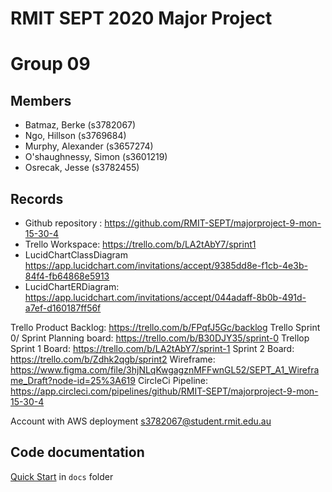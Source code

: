 # RMIT SEPT 2020 Major Project

# Group 09

## Members

* Batmaz, Berke (s3782067)
* Ngo, Hillson (s3769684)
* Murphy, Alexander (s3657274)
* O'shaughnessy, Simon (s3601219)
* Osrecak, Jesse (s3782455)

## Records

* Github repository : https://github.com/RMIT-SEPT/majorproject-9-mon-15-30-4
* Trello Workspace: https://trello.com/b/LA2tAbY7/sprint1
* LucidChartClassDiagram https://app.lucidchart.com/invitations/accept/9385dd8e-f1cb-4e3b-84f4-fb64868e5913
* LucidChartERDiagram: https://app.lucidchart.com/invitations/accept/044adaff-8b0b-491d-a7ef-d160187ff56f

Trello Product Backlog: https://trello.com/b/FPqfJ5Gc/backlog
Trello Sprint 0/ Sprint Planning board: https://trello.com/b/B30DJY35/sprint-0
Trellop Sprint 1 Board: https://trello.com/b/LA2tAbY7/sprint-1
Sprint 2 Board: https://trello.com/b/Zdhk2qgb/sprint2
Wireframe: https://www.figma.com/file/3hjNLqKwgagznMFFwnGL52/SEPT_A1_Wireframe_Draft?node-id=25%3A619
CircleCi Pipeline: https://app.circleci.com/pipelines/github/RMIT-SEPT/majorproject-9-mon-15-30-4

Account with AWS deployment s3782067@student.rmit.edu.au
## Code documentation

[Quick Start](/docs/README.md) in `docs` folder
